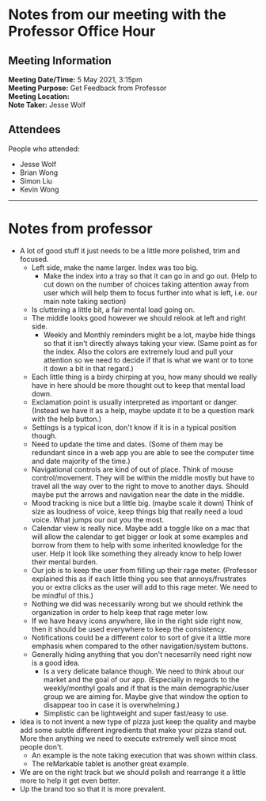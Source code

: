 # Notes from our meeting with the Professor Office Hour
## Meeting Information
**Meeting Date/Time:** 5 May 2021, 3:15pm  
**Meeting Purpose:** Get Feedback from Professor  
**Meeting Location:**  
**Note Taker:** Jesse Wolf   

## Attendees
People who attended:
- Jesse Wolf
- Brian Wong
- Simon Liu
- Kevin Wong

--- 
# Notes from professor
- A lot of good stuff it just needs to be a little more polished, trim and focused.
  - Left side, make the name larger. Index was too big.  
    - Make the index into a tray so that it can go in and go out. (Help to cut down on the number of choices taking attention away from user which will help them to focus further into what is left, i.e. our main note taking section)
  - Is cluttering a little bit, a fair mental load going on. 
  - The middle looks good however we should relook at left and right side. 
    - Weekly and Monthly reminders might be a lot, maybe hide things so that it isn't directly always taking your view. (Same point as for the index. Also the colors are extremely loud and pull your attention so we need to decide if that is what we want or to tone it down a bit in that regard.)
  - Each little thing is a birdy chirping at you, how many should we really have in here should be more thought out to keep that mental load down.
  - Exclamation point is usually interpreted as important or danger. (Instead we have it as a help, maybe update it to be a question mark with the help button.)
  - Settings is a typical icon, don't know if it is in a typical position though.
  - Need to update the time and dates. (Some of them may be redundant since in a web app you are able to see the computer time and date majority of the time.)
  - Navigational controls are kind of out of place. Think of mouse control/movement. They will be within the middle mostly but have to travel all the way over to the right to move to another days. Should maybe put the arrows and navigation near the date in the middle.
  - Mood tracking is nice but a little big. (maybe scale it down) Think of size as loudness of voice, keep things big that really need a loud voice. What jumps our out you the most. 
  - Calendar view is really nice. Maybe add a toggle like on a mac that will allow the calendar to get bigger or look at some examples and borrow from them to help with some inherited knowledge for the user. Help it look like something they already know to help lower their mental burden.
  - Our job is to keep the user from filling up their rage meter. (Professor explained this as if each little thing you see that annoys/frustrates you or extra clicks as the user will add to this rage meter. We need to be mindful of this.) 
  - Nothing we did was necessarily wrong but we should rethink the organization in order to help keep that rage meter low. 
  - If we have heavy icons anywhere, like in the right side right now, then it should be used everywhere to keep the consistency. 
  - Notifications could be a different color to sort of give it a little more emphasis when compared to the other navigation/system buttons.
  - Generally hiding anything that you don't necesarrily need right now is a good idea. 
    - Is a very delicate balance though. We need to think about our market and the goal of our app. (Especially in regards to the weekly/monthyl goals and if that is the main demographic/user group we are aiming for. Maybe give that window the option to disappear too in case it is overwhelming.)
    - Simplistic can be lightweight and super fast/easy to use. 
- Idea is to not invent a new type of pizza just keep the quality and maybe add some subtle different ingredients that make your pizza stand out. More then anything we need to execute extremely well since most people don't. 
  - An example is the note taking execution that was shown within class. 
  - The reMarkable tablet is another great example. 
- We are on the right track but we should polish and rearrange it a little more to help it get even better. 
- Up the brand too so that it is more prevalent. 